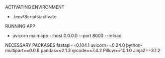ACTIVATING ENVIRONMENT
- .\env\Scripts\activate

RUNNING APP
- uvicorn main:app --host 0.0.0.0 --port 8000 --reload

NECESSARY PACKAGES
fastapi==0.104.1
uvicorn==0.24.0
python-multipart==0.0.6
pandas==2.1.3
qrcode==7.4.2
Pillow==10.1.0
Jinja2==3.1.2
